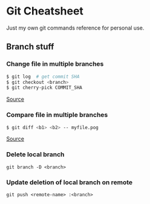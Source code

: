 # Git Cheatsheet

Just my own git commands reference for personal use.  


## Branch stuff

### Change file in multiple branches

```sh
$ git log  # get commit SHA
$ git checkout <branch>
$ git cherry-pick COMMIT_SHA
```
[Source](https://stackoverflow.com/questions/20555694/what-is-the-best-way-to-make-the-same-change-to-multiple-branches)

### Compare file in multiple branches

```sh
$ git diff <b1> <b2> -- myfile.pog
```
[Source](https://stackoverflow.com/questions/4099742/how-to-compare-files-from-two-different-branches)

### Delete local branch

```
git branch -D <branch>
```

### Update deletion of local branch on remote

```
git push <remote-name> :<branch>
```
